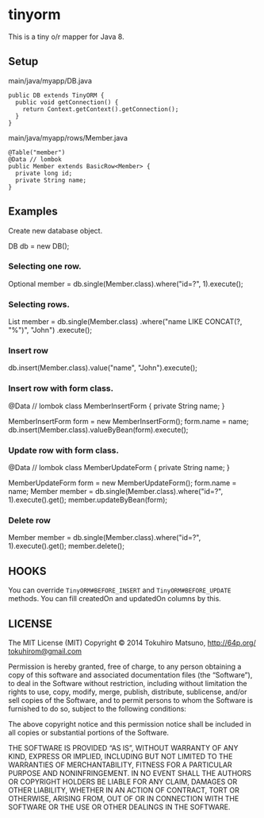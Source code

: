 tinyorm
=======

This is a tiny o/r mapper for Java 8.

## Setup

main/java/myapp/DB.java

    public DB extends TinyORM {
      public void getConnection() {
        return Context.getContext().getConnection();
      }
    }

main/java/myapp/rows/Member.java

    @Table("member")
    @Data // lombok
    public Member extends BasicRow<Member> {
      private long id;
      private String name;
    }

## Examples

Create new database object.

  DB db = new DB();

### Selecting one row.

  Optional<Member> member = db.single(Member.class).where("id=?", 1).execute();

### Selecting rows.

  List<Member> member = db.single(Member.class)
    .where("name LIKE CONCAT(?, "%")", "John")
    .execute();

### Insert row

  db.insert(Member.class).value("name", "John").execute();

### Insert row with form class.

  @Data // lombok
  class MemberInsertForm {
    private String name;
  }

  MemberInsertForm form = new MemberInsertForm();
  form.name = name;
  db.insert(Member.class).valueByBean(form).execute();

### Update row with form class.

  @Data // lombok
  class MemberUpdateForm {
    private String name;
  }

  MemberUpdateForm form = new MemberUpdateForm();
  form.name = name;
  Member member = db.single(Member.class).where("id=?", 1).execute().get();
  member.updateByBean(form);

### Delete row

  Member member = db.single(Member.class).where("id=?", 1).execute().get();
  member.delete();

## HOOKS

You can override `TinyORM#BEFORE_INSERT` and `TinyORM#BEFORE_UPDATE` methods.
You can fill createdOn and updatedOn columns by this.

## LICENSE

  The MIT License (MIT)
  Copyright © 2014 Tokuhiro Matsuno, http://64p.org/ <tokuhirom@gmail.com>

  Permission is hereby granted, free of charge, to any person obtaining a copy
  of this software and associated documentation files (the “Software”), to deal
  in the Software without restriction, including without limitation the rights
  to use, copy, modify, merge, publish, distribute, sublicense, and/or sell
  copies of the Software, and to permit persons to whom the Software is
  furnished to do so, subject to the following conditions:

  The above copyright notice and this permission notice shall be included in
  all copies or substantial portions of the Software.

  THE SOFTWARE IS PROVIDED “AS IS”, WITHOUT WARRANTY OF ANY KIND, EXPRESS OR
  IMPLIED, INCLUDING BUT NOT LIMITED TO THE WARRANTIES OF MERCHANTABILITY,
  FITNESS FOR A PARTICULAR PURPOSE AND NONINFRINGEMENT. IN NO EVENT SHALL THE
  AUTHORS OR COPYRIGHT HOLDERS BE LIABLE FOR ANY CLAIM, DAMAGES OR OTHER
  LIABILITY, WHETHER IN AN ACTION OF CONTRACT, TORT OR OTHERWISE, ARISING FROM,
  OUT OF OR IN CONNECTION WITH THE SOFTWARE OR THE USE OR OTHER DEALINGS IN
  THE SOFTWARE.
